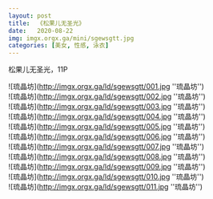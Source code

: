```yaml
---
layout: post
title:  《松果儿无圣光》
date:   2020-08-22
img: imgx.orgx.ga/mini/sgewsgtt.jpg
categories: [美女, 性感, 泳衣]
---
```


松果儿无圣光，11P

![琉晶坊](http://imgx.orgx.ga/ld/sgewsgtt/001.jpg ''琉晶坊'') <br>
![琉晶坊](http://imgx.orgx.ga/ld/sgewsgtt/002.jpg ''琉晶坊'') <br>
![琉晶坊](http://imgx.orgx.ga/ld/sgewsgtt/003.jpg ''琉晶坊'') <br>
![琉晶坊](http://imgx.orgx.ga/ld/sgewsgtt/004.jpg ''琉晶坊'') <br>
![琉晶坊](http://imgx.orgx.ga/ld/sgewsgtt/005.jpg ''琉晶坊'') <br>
![琉晶坊](http://imgx.orgx.ga/ld/sgewsgtt/006.jpg ''琉晶坊'') <br>
![琉晶坊](http://imgx.orgx.ga/ld/sgewsgtt/007.jpg ''琉晶坊'') <br>
![琉晶坊](http://imgx.orgx.ga/ld/sgewsgtt/008.jpg ''琉晶坊'') <br>
![琉晶坊](http://imgx.orgx.ga/ld/sgewsgtt/009.jpg ''琉晶坊'') <br>
![琉晶坊](http://imgx.orgx.ga/ld/sgewsgtt/010.jpg ''琉晶坊'') <br>
![琉晶坊](http://imgx.orgx.ga/ld/sgewsgtt/011.jpg ''琉晶坊'') <br>
